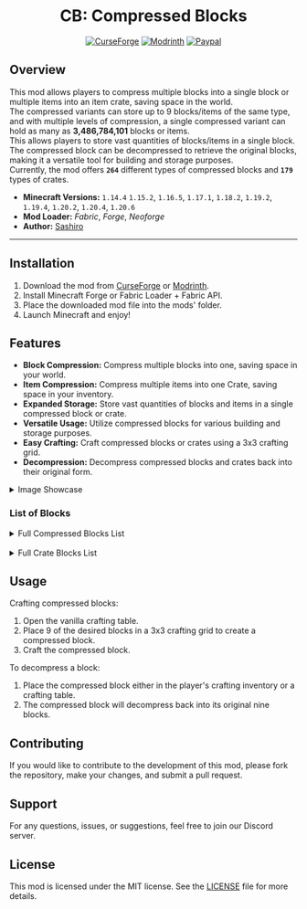 <div align="center">
   
# CB: Compressed Blocks

[![CurseForge][CurseForge]](https://www.curseforge.com/minecraft/mc-mods/cb-compressed-blocks)
[![Modrinth][Modrinth]](https://modrinth.com/mod/cb-compressed-blocks)
[![Paypal][Paypal]](https://www.paypal.com/donate/?cmd=_donations&business=social.sashiro@outlook.com&lc=US&item_name=Donation&no_note=0&cn=&currency_code=USD&bn=PP-DonationsBF:btn_donateCC_LG.gif:NonHosted)

[CurseForge]: https://img.shields.io/curseforge/dt/361354?style=for-the-badge&logo=curseforge&label=Curseforge&labelColor=212121&color=FF6D00
[Modrinth]: https://img.shields.io/modrinth/dt/IQRVlbit?style=for-the-badge&logo=modrinth&label=Modrinth&labelColor=212121&color=008000
[Paypal]: https://img.shields.io/badge/Donate-Paypal?style=for-the-badge&logo=paypal&label=Paypal&labelColor=212121&color=00457C

</div>

## Overview

This mod allows players to compress multiple blocks into a single block or multiple items into an item crate, saving
space in the world.  
The compressed variants can store up to 9 blocks/items of the same type, and with multiple levels of compression, a
single compressed variant can hold as many as **3,486,784,101** blocks or items.  
This allows players to store vast quantities of blocks/items in a single block.  
The compressed block can be decompressed to retrieve the original blocks, making it a versatile tool for building and
storage purposes.  
Currently, the mod offers **`264`** different types of compressed blocks and **`179`** types of crates.

- **Minecraft Versions:** `1.14.4` `1.15.2`, `1.16.5`, `1.17.1`, `1.18.2`, `1.19.2`, `1.19.4`, `1.20.2`, `1.20.4`, `1.20.6`
- **Mod Loader:** _Fabric_, _Forge_, _Neoforge_
- **Author:** [Sashiro](https://github.com/sa-shiro)

---

## Installation

1. Download the mod from [CurseForge](https://curseforge.com/minecraft/mc-mods/cb-compressed-blocks)
   or [Modrinth](https://modrinth.com/mod/cb-compressed-blocks).
2. Install Minecraft Forge or Fabric Loader + Fabric API.
3. Place the downloaded mod file into the mods' folder.
4. Launch Minecraft and enjoy!

## Features

- **Block Compression:** Compress multiple blocks into one, saving space in your world.
- **Item Compression:** Compress multiple items into one Crate, saving space in your inventory.
- **Expanded Storage:** Store vast quantities of blocks and items in a single compressed block or crate.
- **Versatile Usage:** Utilize compressed blocks for various building and storage purposes.
- **Easy Crafting:** Craft compressed blocks or crates using a 3x3 crafting grid.
- **Decompression:** Decompress compressed blocks and crates back into their original form.

<details>
  <summary>Image Showcase</summary>

<img src="https://github.com/sa-shiro/Minecraft-Compressed-Blocks/blob/master/.github/images/img1.png?raw=true" width="400" alt="Image 1">
<img src="https://github.com/sa-shiro/Minecraft-Compressed-Blocks/blob/master/.github/images/img5.png?raw=true" width="400" alt="Image 2">
<br>
<img src="https://github.com/sa-shiro/Minecraft-Compressed-Blocks/blob/master/.github/images/img3.png?raw=true" width="400" alt="Image 3">
<img src="https://github.com/sa-shiro/Minecraft-Compressed-Blocks/blob/master/.github/images/img4.png?raw=true" width="400" alt="Image 4">
<br>
<img src="https://github.com/sa-shiro/Minecraft-Compressed-Blocks/blob/master/.github/images/img5.png?raw=true" width="400" alt="Image 5">
<img src="https://github.com/sa-shiro/Minecraft-Compressed-Blocks/blob/master/.github/images/img6.png?raw=true" width="400" alt="Image 6">
<br>
<img src="https://github.com/sa-shiro/Minecraft-Compressed-Blocks/blob/master/.github/images/img7.png?raw=true" width="400" alt="Image 5">
<img src="https://github.com/sa-shiro/Minecraft-Compressed-Blocks/blob/master/.github/images/img8png?raw=true" width="400" alt="Image 6">
</details>

### List of Blocks

<details>
  <summary>Full Compressed Blocks List</summary>

    - DIRT
    - GRAVEL
    - COBBLESTONE
    - STONE
    - GRANITE
    - DIORITE
    - ANDESITE
    - CRIMSON_NYLIUM
    - WARPED_NYLIUM
    - CLAY
    - SAND
    - RED_SAND
    - SANDSTONE
    - RED_SANDSTONE
    - COAL_ORE
    - IRON_ORE
    - GOLD_ORE
    - NETHER_GOLD_ORE
    - NETHER_QUARTZ_ORE
    - LAPIS_ORE
    - REDSTONE_ORE
    - IRON_BLOCK
    - GOLD_BLOCK
    - LAPIS_BLOCK
    - REDSTONE_BLOCK
    - COAL_BLOCK
    - SLIME_BLOCK
    - HONEY_BLOCK
    - BRICKS
    - STONE_BRICKS
    - NETHERRACK
    - NETHER_BRICKS
    - RED_NETHER_BRICKS
    - NETHER_WART_BLOCK
    - SOUL_SAND
    - SOUL_SOIL
    - END_STONE
    - END_STONE_BRICKS
    - BLACKSTONE
    - DEEPSLATE
    - COBBLED_DEEPSLATE
    - TUFF
    - BASALT
    - OBSIDIAN
    - RAW_IRON_BLOCK
    - RAW_COPPER_BLOCK
    - RAW_GOLD_BLOCK
    - MUD
    - OAK_LOG
    - SPRUCE_LOG
    - BIRCH_LOG
    - JUNGLE_LOG
    - ACACIA_LOG
    - DARK_OAK_LOG
    - MANGROVE_LOG
    - CHERRY_LOG
    - STRIPPED_OAK_LOG
    - STRIPPED_SPRUCE_LOG
    - STRIPPED_BIRCH_LOG
    - STRIPPED_JUNGLE_LOG
    - STRIPPED_ACACIA_LOG
    - STRIPPED_DARK_OAK_LOG
    - STRIPPED_MANGROVE_LOG
    - STRIPPED_CHERRY_LOG
    - OAK_PLANKS
    - SPRUCE_PLANKS
    - BIRCH_PLANKS
    - JUNGLE_PLANKS
    - ACACIA_PLANKS
    - DARK_OAK_PLANKS
    - MANGROVE_PLANKS
    - CHERRY_PLANKS
    - BAMBOO_PLANKS
    - BAMBOO_MOSAIC
    - COPPER_BLOCK
    - CUT_COPPER
    - EXPOSED_COPPER
    - EXPOSED_CUT_COPPER
    - WEATHERED_COPPER
    - WEATHERED_CUT_COPPER
    - OXIDIZED_COPPER
    - OXIDIZED_CUT_COPPER
    - WAXED_COPPER_BLOCK
    - WAXED_CUT_COPPER
    - WAXED_EXPOSED_COPPER
    - WAXED_EXPOSED_CUT_COPPER
    - WAXED_WEATHERED_COPPER
    - WAXED_WEATHERED_CUT_COPPER
    - WAXED_OXIDIZED_COPPER
    - WAXED_OXIDIZED_CUT_COPPER
    - BONE_BLOCK
    - SCULK
    - SMOOTH_SANDSTONE
    - CUT_SANDSTONE
    - CHISELED_SANDSTONE
    - SMOOTH_RED_SANDSTONE
    - CUT_RED_SANDSTONE
    - CHISELED_RED_SANDSTONE
    - DIAMOND_BLOCK
    - NETHERITE_BLOCK
    - CRIMSON_STEM
    - WARPED_STEM
    - TNT
    - EMERALD_BLOCK
    - BAMBOO_BLOCK
    - STRIPPED_BAMBOO_BLOCK
    - STRIPPED_CRIMSON_STEM
    - CRIMSON_PLANKS
    - STRIPPED_WARPED_STEM
    - WARPED_PLANKS
    - MOSSY_COBBLESTONE
    - MOSSY_STONE_BRICKS
    - CRACKED_STONE_BRICKS
    - CHISELED_STONE_BRICKS
    - POLISHED_GRANITE
    - POLISHED_DIORITE
    - POLISHED_ANDESITE
    - CHISELED_DEEPSLATE
    - POLISHED_DEEPSLATE
    - DEEPSLATE_BRICKS
    - CRACKED_DEEPSLATE_BRICKS
    - DEEPSLATE_TILES
    - CRACKED_DEEPSLATE_TILES
    - PACKED_MUD
    - MUD_BRICKS
    - PRISMARINE
    - PRISMARINE_BRICKS
    - DARK_PRISMARINE
    - QUARTZ_BLOCK
    - CHISELED_QUARTZ_BLOCK
    - QUARTZ_BRICKS
    - QUARTZ_PILLAR
    - SMOOTH_QUARTZ_BLOCK
    - AMETHYST_BLOCK
    - WHITE_WOOL
    - LIGHT_GRAY_WOOL
    - GRAY_WOOL
    - BLACK_WOOL
    - BROWN_WOOL
    - RED_WOOL
    - ORANGE_WOOL
    - YELLOW_WOOL
    - LIME_WOOL
    - GREEN_WOOL
    - CYAN_WOOL
    - LIGHT_BLUE_WOOL
    - BLUE_WOOL
    - PURPLE_WOOL
    - MAGENTA_WOOL
    - PINK_WOOL
    - TERRACOTTA
    - WHITE_TERRACOTTA
    - LIGHT_GRAY_TERRACOTTA
    - GRAY_TERRACOTTA
    - BLACK_TERRACOTTA
    - BROWN_TERRACOTTA
    - RED_TERRACOTTA
    - ORANGE_TERRACOTTA
    - YELLOW_TERRACOTTA
    - LIME_TERRACOTTA
    - GREEN_TERRACOTTA
    - CYAN_TERRACOTTA
    - LIGHT_BLUE_TERRACOTTA
    - BLUE_TERRACOTTA
    - PURPLE_TERRACOTTA
    - MAGENTA_TERRACOTTA
    - PINK_TERRACOTTA
    - WHITE_GLAZED_TERRACOTTA
    - LIGHT_GRAY_GLAZED_TERRACOTTA
    - GRAY_GLAZED_TERRACOTTA
    - BLACK_GLAZED_TERRACOTTA
    - BROWN_GLAZED_TERRACOTTA
    - RED_GLAZED_TERRACOTTA
    - ORANGE_GLAZED_TERRACOTTA
    - YELLOW_GLAZED_TERRACOTTA
    - LIME_GLAZED_TERRACOTTA
    - GREEN_GLAZED_TERRACOTTA
    - CYAN_GLAZED_TERRACOTTA
    - LIGHT_BLUE_GLAZED_TERRACOTTA
    - BLUE_GLAZED_TERRACOTTA
    - PURPLE_GLAZED_TERRACOTTA
    - MAGENTA_GLAZED_TERRACOTTA
    - PINK_GLAZED_TERRACOTTA
    - WHITE_CONCRETE_POWDER
    - LIGHT_GRAY_CONCRETE_POWDER
    - GRAY_CONCRETE_POWDER
    - BLACK_CONCRETE_POWDER
    - BROWN_CONCRETE_POWDER
    - RED_CONCRETE_POWDER
    - ORANGE_CONCRETE_POWDER
    - YELLOW_CONCRETE_POWDER
    - LIME_CONCRETE_POWDER
    - GREEN_CONCRETE_POWDER
    - CYAN_CONCRETE_POWDER
    - LIGHT_BLUE_CONCRETE_POWDER
    - BLUE_CONCRETE_POWDER
    - PURPLE_CONCRETE_POWDER
    - MAGENTA_CONCRETE_POWDER
    - PINK_CONCRETE_POWDER
    - WHITE_CONCRETE
    - LIGHT_GRAY_CONCRETE
    - GRAY_CONCRETE
    - BLACK_CONCRETE
    - BROWN_CONCRETE
    - RED_CONCRETE
    - ORANGE_CONCRETE
    - YELLOW_CONCRETE
    - LIME_CONCRETE
    - GREEN_CONCRETE
    - CYAN_CONCRETE
    - LIGHT_BLUE_CONCRETE
    - BLUE_CONCRETE
    - PURPLE_CONCRETE
    - MAGENTA_CONCRETE
    - PINK_CONCRETE
    - GLASS
    - TINTED_GLASS
    - WHITE_STAINED_GLASS
    - LIGHT_GRAY_STAINED_GLASS
    - GRAY_STAINED_GLASS
    - BLACK_STAINED_GLASS
    - BROWN_STAINED_GLASS
    - RED_STAINED_GLASS
    - ORANGE_STAINED_GLASS
    - YELLOW_STAINED_GLASS
    - LIME_STAINED_GLASS
    - GREEN_STAINED_GLASS
    - CYAN_STAINED_GLASS
    - LIGHT_BLUE_STAINED_GLASS
    - BLUE_STAINED_GLASS
    - PURPLE_STAINED_GLASS
    - MAGENTA_STAINED_GLASS
    - PINK_STAINED_GLASS
    - ICE
    - PACKED_ICE
    - BLUE_ICE
    - SNOW_BLOCK
    - MOSS_BLOCK
    - CALCITE
    - DRIPSTONE_BLOCK
    - MAGMA_BLOCK
    - GLOWSTONE
    - DRIED_KELP_BLOCK
    - BROWN_MUSHROOM_BLOCK
    - RED_MUSHROOM_BLOCK
    - SHROOMLIGHT
    - MELON
    - PUMPKIN
    - HAY_BLOCK
    - OCHRE_FROGLIGHT
    - VERDANT_FROGLIGHT
    - PEARLESCENT_FROGLIGHT
    - SEA_LANTERN
    - COPPER_ORE
    - EMERALD_ORE
    - DIAMOND_ORE
    - DEEPSLATE_COPPER_ORE
    - DEEPSLATE_IRON_ORE
    - DEEPSLATE_GOLD_ORE
    - DEEPSLATE_REDSTONE_ORE
    - DEEPSLATE_EMERALD_ORE
    - DEEPSLATE_LAPIS_ORE
    - DEEPSLATE_DIAMOND_ORE
    - DEEPSLATE_COAL_ORE

</details>

<br>

<details>
  <summary>Full Crate Blocks List</summary>

    - APPLE
    - GOLDEN_APPLE
    - SWEET_BERRIES
    - GLOW_BERRIES
    - CHORUS_FRUIT
    - CARROT
    - GOLDEN_CARROT
    - POTATO
    - BAKED_POTATO
    - POISONOUS_POTATO
    - BEETROOT
    - BEEF
    - COOKED_BEEF
    - PORKCHOP
    - COOKED_PORKCHOP
    - MUTTON
    - COOKED_MUTTON
    - CHICKEN
    - COOKED_CHICKEN
    - RABBIT
    - COOKED_RABBIT
    - COD
    - COOKED_COD
    - SALMON
    - COOKED_SALMON
    - TROPICAL_FISH
    - PUFFERFISH
    - BREAD
    - COOKIE
    - ROTTEN_FLESH
    - SPIDER_EYE
    - MILK_BUCKET
    - HONEY_BOTTLE
    - CHARCOAL
    - QUARTZ
    - AMETHYST_SHARD
    - STICK
    - FLINT
    - BONE
    - STRING
    - FEATHER
    - SNOWBALL
    - EGG
    - LEATHER
    - RABBIT_HIDE
    - HONEYCOMB
    - INK_SAC
    - GLOW_INK_SAC
    - SCUTE
    - CLAY_BALL
    - NAUTILUS_SHELL
    - FIRE_CHARGE
    - BLAZE_ROD
    - NETHER_STAR
    - ENDER_PEARL
    - ENDER_EYE
    - SHULKER_SHELL
    - WHITE_DYE
    - LIGHT_GRAY_DYE
    - GRAY_DYE
    - BLACK_DYE
    - BROWN_DYE
    - RED_DYE
    - ORANGE_DYE
    - YELLOW_DYE
    - LIME_DYE
    - GREEN_DYE
    - CYAN_DYE
    - LIGHT_BLUE_DYE
    - BLUE_DYE
    - PURPLE_DYE
    - MAGENTA_DYE
    - PINK_DYE
    - PAPER
    - BOOK
    - FIREWORK_STAR
    - GLASS_BOTTLE
    - GLOWSTONE_DUST
    - GUNPOWDER
    - DRAGON_BREATH
    - FERMENTED_SPIDER_EYE
    - BLAZE_POWDER
    - SUGAR
    - RABBIT_FOOT
    - GLISTERING_MELON_SLICE
    - MAGMA_CREAM
    - GHAST_TEAR
    - PHANTOM_MEMBRANE
    - EXPERIENCE_BOTTLE
    - TOTEM_OF_UNDYING
    - END_CRYSTAL
    - ARROW
    - SPECTRAL_ARROW
    - NAME_TAG
    - LEAD
    - EMPTY_MAP
    - SADDLE
    - RAIL
    - POWERED_RAIL
    - DETECTOR_RAIL
    - ACTIVATOR_RAIL
    - MINECART
    - REDSTONE_TORCH
    - REPEATER
    - COMPARATOR
    - LIGHTNING_ROD
    - TORCH
    - SOUL_TORCH
    - LANTERN
    - SOUL_LANTERN
    - CHAIN
    - END_ROD
    - ANVIL
    - CAMPFIRE
    - SOUL_CAMPFIRE
    - ITEM_FRAME
    - GLOW_ITEM_FRAME
    - PAINTING
    - POINTED_DRIPSTONE
    - OAK_SAPLING
    - SPRUCE_SAPLING
    - BIRCH_SAPLING
    - JUNGLE_SAPLING
    - ACACIA_SAPLING
    - DARK_OAK_SAPLING
    - CHERRY_SAPLING
    - MANGROVE_PROPAGULE
    - BROWN_MUSHROOM
    - RED_MUSHROOM
    - CRIMSON_FUNGUS
    - WARPED_FUNGUS
    - DANDELION
    - POPPY
    - BLUE_ORCHID
    - ALLIUM
    - AZURE_BLUET
    - RED_TULIP
    - ORANGE_TULIP
    - WHITE_TULIP
    - PINK_TULIP
    - OXEYE_DAISY
    - CORNFLOWER
    - LILY_OF_THE_VALLEY
    - SUGAR_CANE
    - WITHER_ROSE
    - SUNFLOWER
    - LILAC
    - ROSE_BUSH
    - PEONY
    - TURTLE_EGG
    - WHEAT_SEEDS
    - COCOA_BEANS
    - PUMPKIN_SEEDS
    - MELON_SEEDS
    - BEETROOT_SEEDS
    - SEAGRASS
    - KELP
    - COBWEB
    - WHITE_CARPET
    - LIGHT_GRAY_CARPET
    - GRAY_CARPET
    - BLACK_CARPET
    - BROWN_CARPET
    - RED_CARPET
    - ORANGE_CARPET
    - YELLOW_CARPET
    - LIME_CARPET
    - GREEN_CARPET
    - CYAN_CARPET
    - LIGHT_BLUE_CARPET
    - BLUE_CARPET
    - PURPLE_CARPET
    - MAGENTA_CARPET
    - PINK_CARPET
    - VINE
    - TWISTING_VINES
    - WEEPING_VINES
    - GLOW_LICHEN
    - SCULK_VEIN

</details>

## Usage

Crafting compressed blocks:

1. Open the vanilla crafting table.
2. Place 9 of the desired blocks in a 3x3 crafting grid to create a compressed block.
3. Craft the compressed block.

To decompress a block:

1. Place the compressed block either in the player's crafting inventory or a crafting table.
2. The compressed block will decompress back into its original nine blocks.

## Contributing

If you would like to contribute to the development of this mod, please fork the repository, make your changes, and
submit a pull request.

## Support

For any questions, issues, or suggestions, feel free to join our Discord server.

## License

This mod is licensed under the MIT license. See the [LICENSE](LICENSE.md) file for more details.
